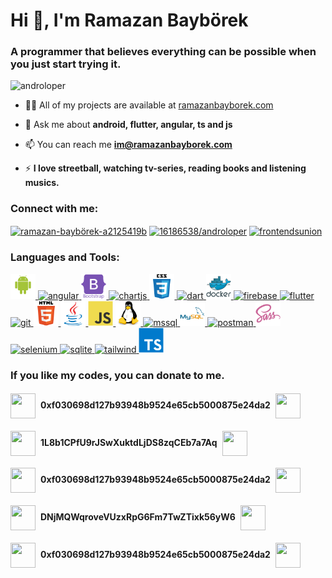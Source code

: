 <h1 align="left">Hi 👋, I'm Ramazan Baybörek</h1>
<h3 align="left">A programmer that believes everything can be possible when you just start trying it.</h3>

<p align="left"> <img src="https://komarev.com/ghpvc/?username=androloper&label=Profile%20views&color=ff0000&style=plastic" alt="androloper" /> </p>

- 👨‍💻 All of my projects are available at [ramazanbayborek.com](ramazanbayborek.com)

- 💬 Ask me about **android, flutter, angular, ts and js**

- 📫 You can reach me **im@ramazanbayborek.com**

- ⚡ **I love streetball, watching tv-series, reading books and listening musics.**

<h3 align="left">Connect with me:</h3>
<p align="left">
<a href="https://linkedin.com/in/ramazan-baybörek-a2125419b" target="blank"><img align="center" src="https://raw.githubusercontent.com/rahuldkjain/github-profile-readme-generator/master/src/images/icons/Social/linked-in-alt.svg" alt="ramazan-baybörek-a2125419b" height="30" width="40" /></a>
<a href="https://stackoverflow.com/users/16186538/androloper" target="blank"><img align="center" src="https://raw.githubusercontent.com/rahuldkjain/github-profile-readme-generator/master/src/images/icons/Social/stack-overflow.svg" alt="16186538/androloper" height="30" width="40" /></a>
<a href="https://instagram.com/frontendsunion" target="blank"><img align="center" src="https://raw.githubusercontent.com/rahuldkjain/github-profile-readme-generator/master/src/images/icons/Social/instagram.svg" alt="frontendsunion" height="30" width="40" /></a>
</p>

<h3 align="left">Languages and Tools:</h3>
<p align="left"> <a href="https://developer.android.com" target="_blank" rel="noreferrer"> <img src="https://raw.githubusercontent.com/devicons/devicon/master/icons/android/android-original-wordmark.svg" alt="android" width="40" height="40"/> </a> <a href="https://angular.io" target="_blank" rel="noreferrer"> <img src="https://angular.io/assets/images/logos/angular/angular.svg" alt="angular" width="40" height="40"/> </a> <a href="https://getbootstrap.com" target="_blank" rel="noreferrer"> <img src="https://raw.githubusercontent.com/devicons/devicon/master/icons/bootstrap/bootstrap-plain-wordmark.svg" alt="bootstrap" width="40" height="40"/> </a> <a href="https://www.chartjs.org" target="_blank" rel="noreferrer"> <img src="https://www.chartjs.org/media/logo-title.svg" alt="chartjs" width="40" height="40"/> </a> <a href="https://www.w3schools.com/css/" target="_blank" rel="noreferrer"> <img src="https://raw.githubusercontent.com/devicons/devicon/master/icons/css3/css3-original-wordmark.svg" alt="css3" width="40" height="40"/> </a> <a href="https://dart.dev" target="_blank" rel="noreferrer"> <img src="https://www.vectorlogo.zone/logos/dartlang/dartlang-icon.svg" alt="dart" width="40" height="40"/> </a> <a href="https://www.docker.com/" target="_blank" rel="noreferrer"> <img src="https://raw.githubusercontent.com/devicons/devicon/master/icons/docker/docker-original-wordmark.svg" alt="docker" width="40" height="40"/> </a> <a href="https://firebase.google.com/" target="_blank" rel="noreferrer"> <img src="https://www.vectorlogo.zone/logos/firebase/firebase-icon.svg" alt="firebase" width="40" height="40"/> </a> <a href="https://flutter.dev" target="_blank" rel="noreferrer"> <img src="https://www.vectorlogo.zone/logos/flutterio/flutterio-icon.svg" alt="flutter" width="40" height="40"/> </a> <a href="https://git-scm.com/" target="_blank" rel="noreferrer"> <img src="https://www.vectorlogo.zone/logos/git-scm/git-scm-icon.svg" alt="git" width="40" height="40"/> </a> <a href="https://www.w3.org/html/" target="_blank" rel="noreferrer"> <img src="https://raw.githubusercontent.com/devicons/devicon/master/icons/html5/html5-original-wordmark.svg" alt="html5" width="40" height="40"/> </a> <a href="https://www.java.com" target="_blank" rel="noreferrer"> <img src="https://raw.githubusercontent.com/devicons/devicon/master/icons/java/java-original.svg" alt="java" width="40" height="40"/> </a> <a href="https://developer.mozilla.org/en-US/docs/Web/JavaScript" target="_blank" rel="noreferrer"> <img src="https://raw.githubusercontent.com/devicons/devicon/master/icons/javascript/javascript-original.svg" alt="javascript" width="40" height="40"/> </a> <a href="https://www.linux.org/" target="_blank" rel="noreferrer"> <img src="https://raw.githubusercontent.com/devicons/devicon/master/icons/linux/linux-original.svg" alt="linux" width="40" height="40"/> </a> <a href="https://www.microsoft.com/en-us/sql-server" target="_blank" rel="noreferrer"> <img src="https://www.svgrepo.com/show/303229/microsoft-sql-server-logo.svg" alt="mssql" width="40" height="40"/> </a> <a href="https://www.mysql.com/" target="_blank" rel="noreferrer"> <img src="https://raw.githubusercontent.com/devicons/devicon/master/icons/mysql/mysql-original-wordmark.svg" alt="mysql" width="40" height="40"/> </a> <a href="https://postman.com" target="_blank" rel="noreferrer"> <img src="https://www.vectorlogo.zone/logos/getpostman/getpostman-icon.svg" alt="postman" width="40" height="40"/> </a> <a href="https://sass-lang.com" target="_blank" rel="noreferrer"> <img src="https://raw.githubusercontent.com/devicons/devicon/master/icons/sass/sass-original.svg" alt="sass" width="40" height="40"/> </a> <a href="https://www.selenium.dev" target="_blank" rel="noreferrer"> <img src="https://raw.githubusercontent.com/detain/svg-logos/780f25886640cef088af994181646db2f6b1a3f8/svg/selenium-logo.svg" alt="selenium" width="40" height="40"/> </a> <a href="https://www.sqlite.org/" target="_blank" rel="noreferrer"> <img src="https://www.vectorlogo.zone/logos/sqlite/sqlite-icon.svg" alt="sqlite" width="40" height="40"/> </a> <a href="https://tailwindcss.com/" target="_blank" rel="noreferrer"> <img src="https://www.vectorlogo.zone/logos/tailwindcss/tailwindcss-icon.svg" alt="tailwind" width="40" height="40"/> </a> <a href="https://www.typescriptlang.org/" target="_blank" rel="noreferrer"> <img src="https://raw.githubusercontent.com/devicons/devicon/master/icons/typescript/typescript-original.svg" alt="typescript" width="40" height="40"/> </a> </p>

<h3 align="left">If you like my codes, you can donate to me.</h3>
<h4 align="left"> <img src="https://s2.coinmarketcap.com/static/img/coins/64x64/2682.png" align="center" width="40" height="40" style="margin-right:8px">0xf030698d127b93948b9524e65cb5000875e24da2<img src="https://drive.google.com/file/d/16kHhgq_LHVPZh1PCGc7BSs-TJk4LVO7y/view?usp=sharing" align="center" width="40" height="40" style="margin-left:8px"></h4>
<h4 align="left"> <img src="https://s2.coinmarketcap.com/static/img/coins/64x64/1.png" align="center" width="40" height="40" style="margin-right:8px">1L8b1CPfU9rJSwXuktdLjDS8zqCEb7a7Aq<img src="https://drive.google.com/file/d/1UueL0jFZPEV8a6usSwfl5MO4a3Ctyg0P/view?usp=sharing" align="center" width="40" height="40" style="margin-left:8px"></h4>
<h4 align="left"> <img src="https://s2.coinmarketcap.com/static/img/coins/64x64/1027.png" align="center" width="40" height="40" style="margin-right:8px">0xf030698d127b93948b9524e65cb5000875e24da2<img src="https://drive.google.com/file/d/1CVm2oe-G7r0iKGXgSmWyE_QDLglmptzb/view?usp=sharing" align="center" width="40" height="40" style="margin-left:8px"></h4>
<h4 align="left"> <img src="https://s2.coinmarketcap.com/static/img/coins/64x64/74.png" align="center" width="40" height="40" style="margin-right:8px">DNjMQWqroveVUzxRpG6Fm7TwZTixk56yW6<img src="https://drive.google.com/file/d/1e8ig4UqhrsSJO7G8n4JTysaiUk5H4ZjH/view?usp=sharing" align="center" width="40" height="40" style="margin-left:8px"></h4>
<h4 align="left"> <img src="https://s2.coinmarketcap.com/static/img/coins/64x64/5994.png" align="center" width="40" height="40" style="margin-right:8px">0xf030698d127b93948b9524e65cb5000875e24da2<img src="https://drive.google.com/file/d/1SN2KqPD1Fx0nbNrWOOuOWHpK8--naDL7/view?usp=sharing" align="center" width="40" height="40" style="margin-left:8px"></h4>
